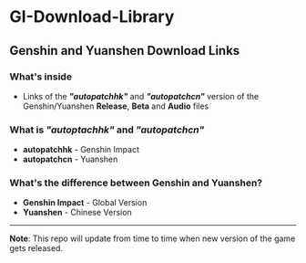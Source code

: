 # GI-Download-Library
## Genshin and Yuanshen Download Links

### What's inside
* Links of the **_"autopatchhk"_** and **_"autopatchcn"_** version of the Genshin/Yuanshen **Release**, **Beta** and **Audio** files

### What is _"autoptachhk"_ and _"autopatchcn"_
* **autopatchhk** - Genshin Impact
* **autopatchcn** - Yuanshen

### What's the difference between Genshin and Yuanshen?
* **Genshin Impact** - Global Version
* **Yuanshen** - Chinese Version
---
**Note**: This repo will update from time to time when new version of the game gets released.
